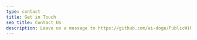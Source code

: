 ```yaml
---
type: contact
title: Get in Touch
seo_title: Contact Us
description: Leave us a message to https://github.com/ai-doge/PublicWiki
---
```


